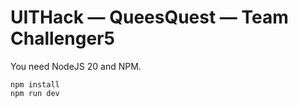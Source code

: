 # UITHack — QueesQuest — Team Challenger5

You need NodeJS 20 and NPM.

```
npm install
npm run dev
```

